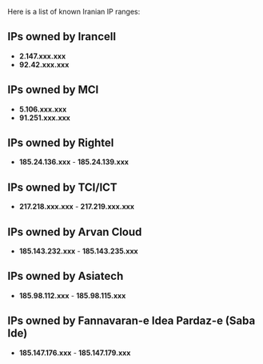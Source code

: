 Here is a list of known Iranian IP ranges:

## IPs owned by Irancell
- **2.147.xxx.xxx**
- **92.42.xxx.xxx**

## IPs owned by MCI
- **5.106.xxx.xxx**
- **91.251.xxx.xxx**

## IPs owned by Rightel
- **185.24.136.xxx** - **185.24.139.xxx**

## IPs owned by TCI/ICT
- **217.218.xxx.xxx** - **217.219.xxx.xxx**
## IPs owned by Arvan Cloud
- **185.143.232.xxx** - **185.143.235.xxx**

## IPs owned by Asiatech
- **185.98.112.xxx** - **185.98.115.xxx**

## IPs owned by Fannavaran-e Idea Pardaz-e (Saba Ide)
- **185.147.176.xxx** - **185.147.179.xxx**
